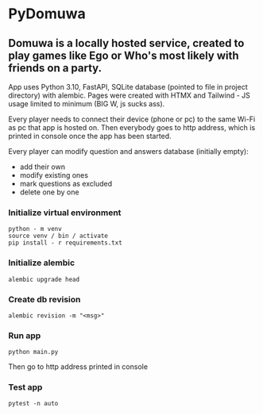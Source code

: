 # PyDomuwa

## Domuwa is a locally hosted service, created to play games like Ego or Who's most likely with friends on a party.

App uses Python 3.10, FastAPI, SQLite database (pointed to file in project directory) with alembic.
Pages were created with HTMX and Tailwind - JS usage limited to minimum (BIG W, js sucks ass).

Every player needs to connect their device (phone or pc) to the same Wi-Fi as pc that app is hosted on.
Then everybody goes to http address, which is printed in console once the app has been started. <br>

Every player can modify question and answers database (initially empty):

- add their own
- modify existing ones
- mark questions as excluded
- delete one by one

### Initialize virtual environment

```console
python - m venv
source venv / bin / activate
pip install - r requirements.txt
```

### Initialize alembic

```console
alembic upgrade head
```

### Create db revision

```console
alembic revision -m "<msg>"
```

### Run app

```console
python main.py
```

Then go to http address printed in console

### Test app

```console
pytest -n auto
```
